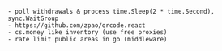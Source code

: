     - poll withdrawals & process time.Sleep(2 * time.Second), sync.WaitGroup
    - https://github.com/zpao/qrcode.react
    - cs.money like inventory (use free proxies)
    - rate limit public areas in go (middleware)
